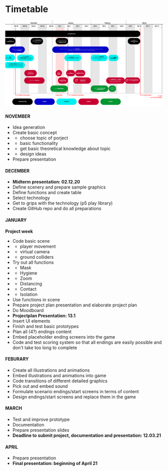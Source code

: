# Timetable 

![timetable](./media/timetable.png)

#### NOVEMBER
- Idea generation 
- Create basic concept 
- - choose topic of porject
- - basic functionality 
- - get basic theoretical knowledge about topic 
- - design ideas
- Prepare presentation
#### DECEMBER
- **Midterm presentation: 02.12.20**
- Define scenery and prepare sample graphics
- Define functions and create table
- Select technology 
- Get to grips with the technology (p5 play library)
- Create GitHub repo and do all preparations
#### JANUARY
**Project week**
- Code basic scene 
- - player movement
- - virtual camera
- - ground colliders
- Try out all functions 
- - Mask
- - Hygiene
- - Zoom
- - Distancing
- - Contact 
- - Isolation
- Use functions in scene 
- Prepare project plan presentation and elaborate project plan
- Do Moodboard
- **Projectplan Presentation: 13.1**
- Insert UI elements 
- Finish and test basic prototypes
- Plan all (4?) endings content
- Embed placeholder ending screens into the game
- Code and test scoring system so that all endings are easily possible and don't take too long to complete
#### FEBURARY
- Create all illustrations and animations 
- Embed illustrations and animations into game
- Code transitions of different detailed graphics
- Pick out and embed sound
- Formulate scenario endings/start screens in terms of content 
- Design endings/start screens and replace them in the game
#### MARCH
- Test and improve prototype
- Documentation
- Prepare presentation slides
- **Deadline to submit project, documentation and presentation: 12.03.21**
#### APRIL
- Prepare presentation
- **Final presentation: beginning of April 21**